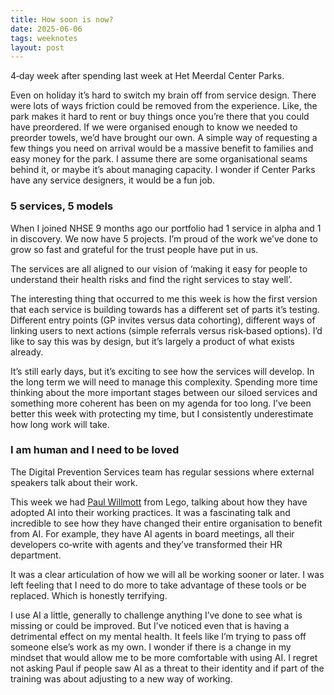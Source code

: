 ```yaml
---
title: How soon is now?
date: 2025-06-06
tags: weeknotes
layout: post
---
```


4‑day week after spending last week at Het Meerdal Center Parks.

Even on holiday it’s hard to switch my brain off from service design. There were lots of ways friction could be removed from the experience. Like, the park makes it hard to rent or buy things once you’re there that you could have preordered. If we were organised enough to know we needed to preorder towels, we’d have brought our own. A simple way of requesting a few things you need on arrival would be a massive benefit to families and easy money for the park. I assume there are some organisational seams behind it, or maybe it’s about managing capacity. I wonder if Center Parks have any service designers, it would be a fun job.

### 5 services, 5 models

When I joined NHSE 9 months ago our portfolio had 1 service in alpha and 1 in discovery. We now have 5 projects. I’m proud of the work we’ve done to grow so fast and grateful for the trust people have put in us.

The services are all aligned to our vision of ‘making it easy for people to understand their health risks and find the right services to stay well’.

The interesting thing that occurred to me this week is how the first version that each service is building towards has a different set of parts it’s testing. Different entry points (GP invites versus data cohorting), different ways of linking users to next actions (simple referrals versus risk‑based options). I’d like to say this was by design, but it’s largely a product of what exists already.

It’s still early days, but it’s exciting to see how the services will develop. In the long term we will need to manage this complexity. Spending more time thinking about the more important stages between our siloed services and something more coherent has been on my agenda for too long. I’ve been better this week with protecting my time, but I consistently underestimate how long work will take.

### I am human and I need to be loved

The Digital Prevention Services team has regular sessions where external speakers talk about their work.

This week we had [Paul Willmott](https://www.linkedin.com/in/paul-willmott-199a3/) from Lego, talking about how they have adopted AI into their working practices. It was a fascinating talk and incredible to see how they have changed their entire organisation to benefit from AI. For example, they have AI agents in board meetings, all their developers co‑write with agents and they’ve transformed their HR department.

It was a clear articulation of how we will all be working sooner or later. I was left feeling that I need to do more to take advantage of these tools or be replaced. Which is honestly terrifying.

I use AI a little, generally to challenge anything I’ve done to see what is missing or could be improved. But I’ve noticed even that is having a detrimental effect on my mental health. It feels like I’m trying to pass off someone else’s work as my own. I wonder if there is a change in my mindset that would allow me to be more comfortable with using AI. I regret not asking Paul if people saw AI as a threat to their identity and if part of the training was about adjusting to a new way of working.
